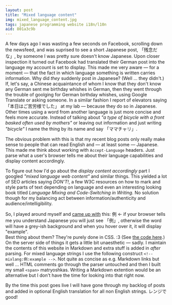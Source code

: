 ```yaml
---
layout: post
title: "Mixed language content"
img: mixed_language_content.jpg
tags: japanese programming website i18n/l10n
aid: 801a3c9b
---
```


A few days ago I was wasting a few seconds on Facebook, scrolling down the newsfeed, and was suprised to see a short Japanese post, <span class="mixlang"><span class="swap" swap="&quot;what a pity&quot;"><span class="inner">「残念だな」</span></span></span>, by someone I was pretty sure doesn't know Japanese. Upon closer inspection it turned out Facebook had translated their German post into the language my account is set to display. This made me very aware — for a moment — that the fact in which language something is written carries information. Why did *they* suddenly post in Japanese? (Well ... they didn't.)  
If, let's say, a Chinese acquaintance of whom I know that they don't know any German sent me birthday whishes in German, then they went through the trouble of goolging for German birthday whishes, using Google Translate or asking someone. In a similar fashion I report of elevators saying <span class="mixlang"><span class="swap" swap="&quot;Thank you for your hard work today&quot;"><span class="inner">「本日はご苦労様でした」</span></span></span> at my lab — because they do so in Japanese. Other times using a word from another language is just more concise and feels more accurate. Instead of talking about *"a type of bicycle with a front basked often used by mothers"* or leaving out information and just writing *"bicycle"* I name the thing by its name and say <span class="mixlang"><span class="swap" swap="&quot;mama-chari&quot;"><span class="inner">「ママチャリ」</span></span></span>. 

The obvious problem with this is that my recent blog posts only really make sense to people that can read English and — at least some — Japanese. This made me think about working with `Accept-Language` headers. Just parse what a user's browser tells me about their language capabilities and display content accordingly.

To figure out how I'd go about the *display content accordingly* part I googled *"mixed language web content"* and similar things. This yielded a lot of SEO articles saying *DON'T!*, a few W3C resources on how to mark and style parts of text depending on language and even an interesting looking book titled *Language Mixing and Code-Switching in Writing*. No solution though for my balancing act between information/authenticity and audience/intelligibility.

So, I played around myself and [came up with](https://github.com/IllDepence/mixed-language-web-content-test) this: <span class="mixlang"><span class="swap" swap="example"><span class="inner">例</span></span></span> ← if your browser tells me you understand Japanese you will just see 「例」, otherwise the word will have a grey-ish background and when you hover over it, it will display "example".  
Best thing about them? They're purely done in CSS. :3 (See [the code here](https://github.com/IllDepence/mixed-language-web-content-test/blob/master/single.html).) On the server side of things it gets a little bit unaesthetic — sadly. I maintain the contents of this website in Markdown and extra stuff is added in *after* parsing. For mixed language strings I use the following construct `<‌!-- mixlang:例:example -->`. Not quite as concise as e.g. Markdown links but well ... HTML comments go through the parser untouched and then I built my small `<span>` matryoshkas. Writing a Markdown extention would be an alternative but I don't have the time for looking into that right now.

By the time this post goes live I will have gone through my backlog of posts and added in optional English translation for all non English strings. <span class="mixlang"><span class="swap" swap="(even) if you prepare them with the microwave they'll be "><span class="inner">レンジで</span></span></span>good!